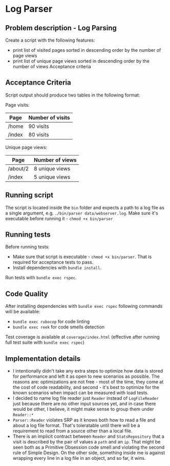 # Log Parser

## Problem description - Log Parsing

Create a script with the following features:

- print list of visited pages sorted in descending order by the number of page views
- print list of unique page views sorted in descending order by the number of views
Acceptance criteria

## Acceptance Criteria

Script output should produce two tables in the following format:

Page visits:

Page | Number of visits
--- | ---
/home | 90 visits
/index | 80 visits

Unique page views:

Page | Number of views
--- | ---
/about/2 | 8 unique views
/index | 5 unique views

## Running script

The script is located inside the `bin` folder and expects a path to a log file as a single argument, e.g. `./bin/parser data/webserver.log`.
Make sure it's executable before running it - `chmod +x bin/parser`

## Running tests

Before running tests:

- Make sure that script is executable - `chmod +x bin/parser`. That is required for acceptance tests to pass.
- Install dependencies with  `bundle install`.

Run tests with `bundle exec rspec`.

## Code Quality

After installing dependencies with `bundle exec rspec` following commands will be available:
  - `bundle exec rubocop` for code linting
  - `bundle exec reek` for code smells detection

Test coverage is available at `coverage/index.html` (effective after running full test suite with `bundle exec rspec`)

## Implementation details

- I intentionally didn't take any extra steps to optimize how data is stored for performance and left it as open to new scenarios as possible. The reasons are: optimizations are not free - most of the time, they come at the cost of code readability, and second - it's best to optimize for the known scenarios when impact can be measured with load tests.
- I decided to name log file reader just `Reader` instead of `LogFileReader` just because there are no other input sources yet, and in case there would be other, I believe, it might make sense to group them under `Reader::*`
- `Parser::Reader` violates SRP as it knows both how to read a file and about a log file format. That's toleratable until there will be a requirement to read from a source other than a local file.
- There is an implicit contract between `Reader` and `StatsRepository` that a visit is described by the pair of values a `path` and an `ip`. That might be seen both as a Primitive Obsession code smell and violating the second rule of Simple Design. On the other side, something inside me is against wrapping every line in a log file in an object, and so far, it wins.
